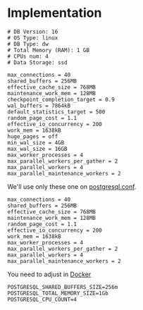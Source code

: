 # Implementation

```text
# DB Version: 16
# OS Type: linux
# DB Type: dw
# Total Memory (RAM): 1 GB
# CPUs num: 4
# Data Storage: ssd

max_connections = 40
shared_buffers = 256MB
effective_cache_size = 768MB
maintenance_work_mem = 128MB
checkpoint_completion_target = 0.9
wal_buffers = 7864kB
default_statistics_target = 500
random_page_cost = 1.1
effective_io_concurrency = 200
work_mem = 1638kB
huge_pages = off
min_wal_size = 4GB
max_wal_size = 16GB
max_worker_processes = 4
max_parallel_workers_per_gather = 2
max_parallel_workers = 4
max_parallel_maintenance_workers = 2
```

We'll use only these one on [postgresql.conf](configuration/postgresql.conf).
```text
max_connections = 40
shared_buffers = 256MB
effective_cache_size = 768MB
maintenance_work_mem = 128MB
random_page_cost = 1.1
effective_io_concurrency = 200
work_mem = 1638kB
max_worker_processes = 4
max_parallel_workers_per_gather = 2
max_parallel_workers = 4
max_parallel_maintenance_workers = 2
```

You need to adjust in [Docker](.env)
```text
POSTGRESQL_SHARED_BUFFERS_SIZE=256m
POSTGRESQL_TOTAL_MEMORY_SIZE=1Gb
POSTGRESQL_CPU_COUNT=4
```
